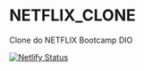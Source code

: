 # NETFLIX_CLONE
Clone do NETFLIX Bootcamp DIO

[![Netlify Status](https://api.netlify.com/api/v1/badges/e3db27a9-a3b1-4a7c-92dc-9240b71cf38e/deploy-status)](https://app.netlify.com/sites/animeflixdio/deploys)
